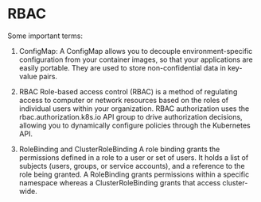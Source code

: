 # RBAC

Some important terms:
1. ConfigMap:
A ConfigMap allows you to decouple environment-specific configuration from your container images, so that your applications are easily portable. They are used to store non-confidential data in key-value pairs.

2. RBAC
Role-based access control (RBAC) is a method of regulating access to computer or network resources based on the roles of individual users within your organization.
RBAC authorization uses the rbac.authorization.k8s.io API group to drive authorization decisions, allowing you to dynamically configure policies through the Kubernetes API.

3. RoleBinding and ClusterRoleBinding
A role binding grants the permissions defined in a role to a user or set of users. It holds a list of subjects (users, groups, or service accounts), and a reference to the role being granted. A RoleBinding grants permissions within a specific namespace whereas a ClusterRoleBinding grants that access cluster-wide.
